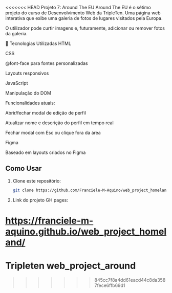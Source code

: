 <<<<<<< HEAD
Projeto 7: Around The EU
Around The EU é o sétimo projeto do curso de Desenvolvimento Web da TripleTen.
Uma página web interativa que exibe uma galeria de fotos de lugares visitados pela Europa.

O utilizador pode curtir imagens e, futuramente, adicionar ou remover fotos da galeria.

🚀 Tecnologias Utilizadas
HTML

CSS

@font-face para fontes personalizadas

Layouts responsivos

JavaScript

Manipulação do DOM

Funcionalidades atuais:

Abrir/fechar modal de edição de perfil

Atualizar nome e descrição do perfil em tempo real

Fechar modal com Esc ou clique fora da área

Figma

Baseado em layouts criados no Figma

## Como Usar

1. Clone este repositório:
   ```bash
   git clone https://github.com/Franciele-M-Aquino/web_project_homeland
   ```
2. Link do projeto GH pages:

https://franciele-m-aquino.github.io/web_project_homeland/
=======
# Tripleten web_project_around
>>>>>>> 845cc7f8a4dd61eacd44c8da3587fece6ffb69d1
